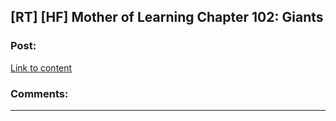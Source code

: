## [RT] [HF] Mother of Learning Chapter 102: Giants

### Post:

[Link to content]()

### Comments:

---

